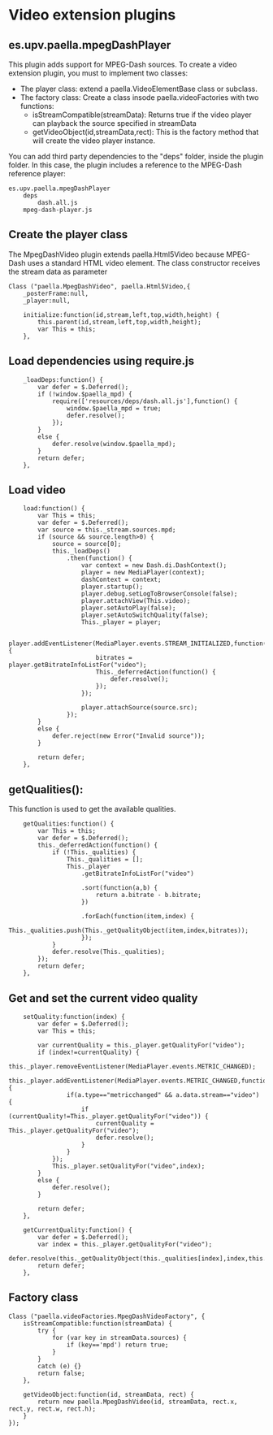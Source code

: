 # Video extension plugins
## es.upv.paella.mpegDashPlayer

This plugin adds support for MPEG-Dash sources. To create a video extension plugin, you must to
implement two classes:

- The player class: extend a paella.VideoElementBase class or subclass.
- The factory class: Create a class insode paella.videoFactories with two functions:
    - isStreamCompatible(streamData): Returns true if the video player can playback the source specified in streamData
    - getVideoObject(id,streamData,rect): This is the factory method that will create the video player instance.

You can add third party dependencies to the "deps" folder, inside the plugin folder. In this case, the plugin
includes a reference to the MPEG-Dash reference player:

    es.upv.paella.mpegDashPlayer
        deps
            dash.all.js
        mpeg-dash-player.js


## Create the player class

The MpegDashVideo plugin extends paella.Html5Video because MPEG-Dash uses a standard HTML video element. The
class constructor receives the stream data as parameter

    Class ("paella.MpegDashVideo", paella.Html5Video,{
        _posterFrame:null,
        _player:null,

        initialize:function(id,stream,left,top,width,height) {
            this.parent(id,stream,left,top,width,height);
            var This = this;
        },


## Load dependencies using require.js

        _loadDeps:function() {
            var defer = $.Deferred();
            if (!window.$paella_mpd) {
                require(['resources/deps/dash.all.js'],function() {
                    window.$paella_mpd = true;
                    defer.resolve();
                });
            }
            else {
                defer.resolve(window.$paella_mpd);
            }
            return defer;
        },

## Load video

        load:function() {
            var This = this;
            var defer = $.Deferred();
            var source = this._stream.sources.mpd;
            if (source && source.length>0) {
                source = source[0];
                this._loadDeps()
                    .then(function() {
                        var context = new Dash.di.DashContext();
                        player = new MediaPlayer(context);
                        dashContext = context;
                        player.startup();
                        player.debug.setLogToBrowserConsole(false);
                        player.attachView(This.video);
                        player.setAutoPlay(false);
                        player.setAutoSwitchQuality(false);
                        This._player = player;

                        player.addEventListener(MediaPlayer.events.STREAM_INITIALIZED,function(a,b) {
                            bitrates = player.getBitrateInfoListFor("video");
                            This._deferredAction(function() {
                                defer.resolve();
                            });
                        });

                        player.attachSource(source.src);
                    });
            }
            else {
                defer.reject(new Error("Invalid source"));
            }

            return defer;
        },

## getQualities():

This function is used to get the available qualities.

        getQualities:function() {
            var This = this;
            var defer = $.Deferred();
            this._deferredAction(function() {
                if (!This._qualities) {
                    This._qualities = [];
                    This._player
                        .getBitrateInfoListFor("video")

                        .sort(function(a,b) {
                            return a.bitrate - b.bitrate;
                        })

                        .forEach(function(item,index) {
                            This._qualities.push(This._getQualityObject(item,index,bitrates));
                        });
                }
                defer.resolve(This._qualities);
            });
            return defer;
        },

## Get and set the current video quality

        setQuality:function(index) {
            var defer = $.Deferred();
            var This = this;

            var currentQuality = this._player.getQualityFor("video");
            if (index!=currentQuality) {
                this._player.removeEventListener(MediaPlayer.events.METRIC_CHANGED);
                this._player.addEventListener(MediaPlayer.events.METRIC_CHANGED,function(a,b) {
                    if(a.type=="metricchanged" && a.data.stream=="video") {
                        if (currentQuality!=This._player.getQualityFor("video")) {
                            currentQuality = This._player.getQualityFor("video");
                            defer.resolve();
                        }
                    }
                });
                This._player.setQualityFor("video",index);
            }
            else {
                defer.resolve();
            }

            return defer;
        },

        getCurrentQuality:function() {
            var defer = $.Deferred();
            var index = this._player.getQualityFor("video");
            defer.resolve(this._getQualityObject(this._qualities[index],index,this._player.getBitrateInfoListFor("video")));
            return defer;
        },


## Factory class

    Class ("paella.videoFactories.MpegDashVideoFactory", {
        isStreamCompatible:function(streamData) {
            try {
                for (var key in streamData.sources) {
                    if (key=='mpd') return true;
                }
            }
            catch (e) {}
            return false;
        },

        getVideoObject:function(id, streamData, rect) {
            return new paella.MpegDashVideo(id, streamData, rect.x, rect.y, rect.w, rect.h);
        }
    });

